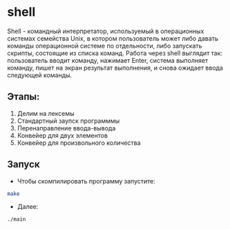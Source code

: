 # shell
   Shell - командный интерпретатор, используемый в операционных системах семейства Unix, в котором пользователь может либо давать команды операционной системе по отдельности, либо запускать скрипты, состоящие из списка команд. Работа через shell  выглядит так: пользователь вводит команду, нажимает Enter, система выполняет команду, пишет на экран результат выполнения, и снова ожидает ввода следующей команды.
## Этапы:
1. Делим на лексемы
2. Стандартный заупск программмы
3. Перенаправление ввода-вывода
4. Конвейер для двух элементов
5. Конвейер для произвольного количества

## Запуск
* Чтобы скомпилировать программу запустите:
```bash
make
```
* Далее:
```bash
./main
```
